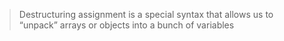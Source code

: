 > Destructuring assignment is a special syntax that allows us to “unpack” arrays or objects into a bunch of variables
